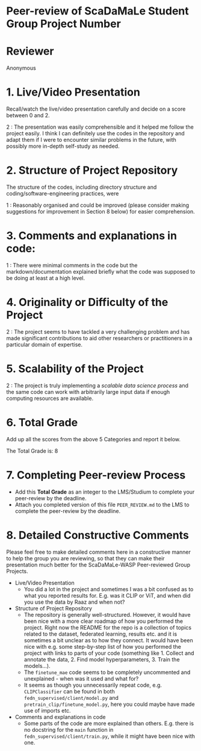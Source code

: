 # Peer-review of ScaDaMaLe Student Group Project Number <XY>

# Reviewer

Anonymous 

# 1. Live/Video Presentation

Recall/watch the live/video presentation carefully and decide on a score between 0 and 2.

2 : The presentation was easily comprehensible and it helped me follow the project easily. I think I can definitely use the codes in the repository and adapt them if I were to encounter similar problems in the future, with possibly more in-depth self-study as needed.

# 2. Structure of Project Repository

The structure of the codes, including directory structure and coding/software-engineering practices,  were  

1 : Reasonably organised and could be improved (please consider making suggestions for improvement in Section 8 below) for easier comprehension.

# 3. Comments and explanations in code:

1 : There were minimal comments in the code but the markdown/documentation explained briefly what the code was supposed to be doing at least at a high level.

# 4. Originality or Difficulty of the Project

2 : The project seems to have tackled a very challenging problem and has made significant contributions to aid other researchers or practitioners in a particular domain of expertise.

# 5. Scalability of the Project

2 : The project is truly implementing a *scalable data science process* and the same code can work with arbitrarily large input data if enough computing resources are available.

# 6. Total Grade

Add up all the scores from the above 5 Categories and report it below.

The Total Grade is: 8

# 7. Completing Peer-review Process

- Add this **Total Grade** as an integer to the LMS/Studium to complete your peer-review by the deadline.
- Attach you completed version of this file `PEER_REVIEW.md` to the LMS to complete the peer-review by the deadline.

# 8. Detailed Constructive Comments

Please feel free to make detailed comments here in a constructive manner to help the group you are reviewing, so that they can make their presentation much better for the ScaDaMaLe-WASP Peer-reviewed Group Projects.

- Live/Video Presentation
    - You did a lot in the project and sometimes I was a bit confused as to what you reported results for. E.g. was it CLIP or ViT, and when did you use the data by Raaz and when not?
- Structure of Project Repository
    - The repository is generally well-structured. However, it would have been nice with a more clear roadmap of how you performed the project. Right now the README for the repo is a collection of topics related to the dataset, federated learning, results etc. and it is sometimes a bit unclear as to how they connect. It would have been nice with e.g. some step-by-step list of how you performed the project with links to parts of your code (something like 1. Collect and annotate the data, 2. Find model hyperparameters, 3. Train the models...). 
    - The `finetune_mae` code seems to be completely uncommented and unexplained - when was it used and what for? 
    - It seems as though you unnecessarily repeat code, e.g. `CLIPClassifier` can be found in both `fedn_supervised/client/model.py` and `pretrain_clip/finetune_model.py`, here you could maybe have made use of imports etc.
- Comments and explanations in code
    - Some parts of the code are more explained than others. E.g. there is no docstring for the `main` function in `fedn_supervised/client/train.py`, while it might have been nice with one. 